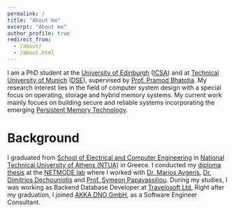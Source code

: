 ```yaml
---
permalink: /
title: "About me"
excerpt: "About me"
author_profile: true
redirect_from: 
  - /about/
  - /about.html
---
```


I am a PhD student at the [University of Edinburgh](https://www.ed.ac.uk/) ([ICSA](https://web.inf.ed.ac.uk/icsa)) and at [Technical University of Munich](https://www.tum.de/) ([DSE](https://dse.in.tum.de/)), supervised by [Prof. Pramod Bhatotia](https://dse.in.tum.de/bhatotia/). My research interest lies in the field of computer system design with a special focus on operating, storage and hybrid memory systems. My current work mainly focues on building secure and reliable systems incorporating the emerging [Persistent Memory Technology](https://www.snia.org/education/what-is-persistent-memory).

Background
====
I graduated from [School of Electrical and Computer Engineering](https://www.ece.ntua.gr/en) in [National Technical University of Athens (NTUA)](https://www.ntua.gr/en/) in Greece. I conducted my [diploma thesis](http://artemis.cslab.ece.ntua.gr:8080/jspui/bitstream/123456789/13707/1/DT2018-0035.pdf) at the [NETMODE lab](http://www.netmode.ntua.gr/main/index.php) where I worked with [Dr. Marios Avgeris](https://scholar.google.com/citations?user=iTQI08AAAAAJ&hl=en), [Dr. Dimitrios Dechouniotis](https://scholar.google.com/citations?user=vDIKhicAAAAJ&hl=en) and [Prof. Symeon Papavassiliou](https://scholar.google.com/citations?user=qVvp2dEAAAAJ&hl=en). During my studies, I was working as Backend Database Developer at [Travelosoft Ltd.](https://travelsoft.gr/) Right after my graduation, I joined [AKKA DNO GmbH](https://www.akka-technologies.com/), as a Software Engineer Consultant.


<!-- ***Interests***: -->